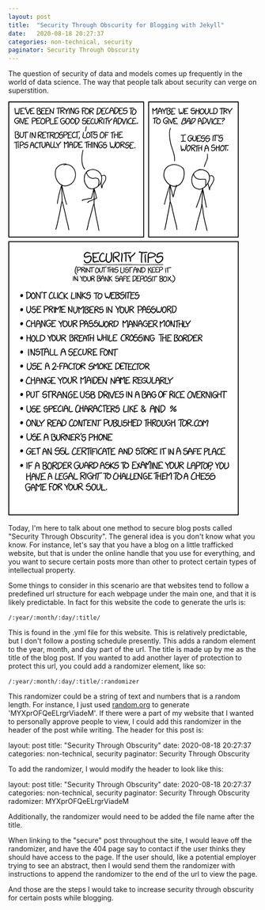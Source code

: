 ```yaml
---
layout: post
title:  "Security Through Obscurity for Blogging with Jekyll"
date:   2020-08-18 20:27:37
categories: non-technical, security
paginator: Security Through Obscurity
---
```


The question of security of data and models comes up frequently in the world of data science. The way that people talk about security can verge on superstition.

<img src='../images/security_advice.png' alt='https://xkcd.com/1820/'>


Today, I'm here to talk about one method to secure blog posts called "Security Through Obscurity". The general idea is you don't know what you know. For instance, let's say that you have a blog on a little trafficked website, but that is under the online handle that you use for everything, and you want to secure certain posts more than other to protect certain types of intellectual property.

Some things to consider in this scenario are that websites tend to follow a predefined url structure for each webpage under the main one, and that it is likely predictable. In fact for this website the code to generate the urls is:




```
/:year/:month/:day/:title/
```




This is found in the .yml file for this website. This is relatively predictable, but I don't follow a posting schedule presently. This adds a random element to the year, month, and day part of the url. The title is made up by me as the title of the blog post. If you wanted to add another layer of protection to protect this url, you could add a randomizer element, like so:




```
/:year/:month/:day/:title/:randomizer
```



This randomizer could be a string of text and numbers that is a random length. For instance, I just used [random.org][link1] to generate 'MYXprOFQeELrgrViadeM'. If there were a part of my website that I wanted to personally approve people to view, I could add this randomizer in the header of the post while writing. The header for this post is:

layout: post
title:  "Security Through Obscurity"
date:   2020-08-18 20:27:37
categories: non-technical, security
paginator: Security Through Obscurity

To add the randomizer, I would modify the header to look like this:

layout: post
title:  "Security Through Obscurity"
date:   2020-08-18 20:27:37
categories: non-technical, security
paginator: Security Through Obscurity
radomizer: MYXprOFQeELrgrViadeM

Additionally, the randomizer would need to be added the file name after the title.

When linking to the "secure" post throughout the site, I would leave off the randomizer, and have the 404 page say to contact if the user thinks they should have access to the page. If the user should, like a potential employer trying to see an abstract, then I would send them the randomizer with instructions to append the randomizer to the end of the url to view the page.

And those are the steps I would take to increase security through obscurity for certain posts while blogging.

[link1]: https://www.random.org/
